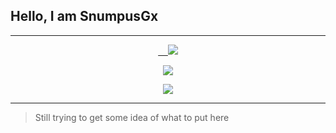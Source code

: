 ## Hello, I am SnumpusGx
---
<p align='center'>

 <a href='https://discord.gg/qTHnPytZpw'>
     <img src="https://img.shields.io/discord/264051039207030784?color=5865f2&label=%2Fanimesnight&logo=discord&logoColor=fff&style=for-the-badge" />
 </a>
 </p>
 
 <p align='center'>
  <a href='https://discord.com/invite/hb5HXx4zq3'>
    <img src="https://img.shields.io/discord/715911059302645802?color=5865f2&label=Comunidade%20RK%20Play&logo=discord&logoColor=fff&style=for-the-badge" />
  </a>
</p>
<p align='center'>
 <a href="http://discord.com/users/931933669432651838">
 <img src="http://lanyard.cnrad.dev/api/931933669432651838" />
 </a>
</p>

---
> Still trying to get some idea of ​​what to put here
